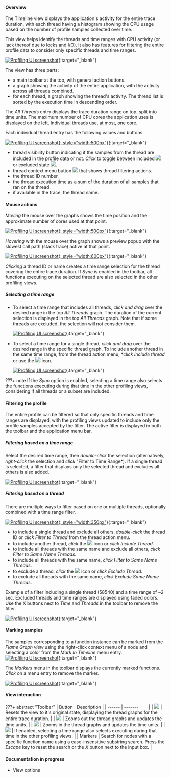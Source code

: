 #### Overview

The Timeline view displays the application's activity for the entire trace duration, with each thread having a histogram showing the CPU usage based on the number of profile samples collected over time.  

This view helps identify the threads and time ranges with CPU activity (or lack thereof due to locks and I/O). It also has features for filtering the entire profile data to consider only specific threads and time ranges.  

[![Profiling UI screenshot](img/timeline-view_1028x418.png)](img/timeline-view_1028x418.png){:target="_blank"}

The view has three parts:

- a main toolbar at the top, with general action buttons.
- a graph showing the activity of the entire application, with the activity across all threads combined.
- for each thread, a graph showing the thread's activity. The thread list is sorted by the execution time in descending order.

The *All Threads* entry displays the trace duration range on top, split into time units. The maximum number of CPU cores the application uses is displayed on the left. Individual threads use, at most, one core.  

Each individual thread entry has the following values and buttons:

[![Profiling UI screenshot](img/timeline-threads_599x159.png){: style="width:500px"}](img/timeline-threads_599x159.png){:target="_blank"}

- thread visibility button indicating if the samples from the thread are included in the profile data or not. *Click* to toggle between included ![](img/timeline-eye-button.png) or excluded state ![](img/timeline-eye-button-disabled.png).
- thread context menu button ![](img/timeline-menu-button.png) that shows thread filtering actions.
- the thread ID number.
- the thread execution time as a sum of the duration of all samples that ran on the thread.
- if available in the trace, the thread name.
  
#### Mouse actions

*Moving* the mouse over the graphs shows the time position and the approximate number of cores used at that point.

[![Profiling UI screenshot](img/timeline-position_570x116.png){: style="width:500px"}](img/timeline-position_570x116.png){:target="_blank"}

*Hovering* with the mouse over the graph shows a preview popup with the slowest call path (stack trace) active at that point.  

[![Profiling UI screenshot](img/timeline-hover_829x394.png){: style="width:600px"}](img/timeline-hover_829x394.png){:target="_blank"}

*Clicking* a thread ID or name creates a time range selection for the thread covering the entire trace duration. If *Sync* is enabled in the toolbar, all functions executing on the selected thread are also selected in the other profiling views.  

##### Selecting a time range

- To select a time range that includes all threads, *click and drag* over the desired range in the top *All Threads* graph. The duration of the current selection is displayed in the top *All Threads* graph. Note that if some threads are excluded, the selection will not consider them.  
  
    [![Profiling UI screenshot](img/timeline-select_879x239.png)](img/timeline-select_879x239.png){:target="_blank"}

- To select a time range for a single thread, *click and drag* over the desired range in the specific thread graph. To include another thread in the same time range, from the thread action menu, **click* *Include thread* or use the ![](img/timeline-eye-button.png) icon.  
    
    [![Profiling UI screenshot](img/timeline-select-single_879x199.png)](img/timeline-select-single_879x199.png){:target="_blank"}

???+ note
    If the *Sync* option is enabled, selecting a time range also selects the functions executing during that time in the other profiling views, considering if all threads or a subset are included.

#### Filtering the profile

The entire profile can be filtered so that only specific threads and time ranges are displayed, with the profiling views updated to include only the profile samples accepted by the filter. The active filter is displayed in both the toolbar and the application menu bar.

##### Filtering based on a time range

Select the desired time range, then *double-click* the selection (alternatively, *right-click* the selection and *click* "Filter to Time Range*). If a single thread is selected, a filter that displays only the selected thread and excludes all others is also added.  

[![Profiling UI screenshot](img/timeline-filter-time_878x320.png)](img/timeline-filter-time_878x320.png){:target="_blank"}
    
##### Filtering based on a thread

There are multiple ways to filter based on one or multiple threads, optionally combined with a time range filter.  

[![Profiling UI screenshot](img/timeline-thread-menu_480x317.png){: style="width:350px"}](img/timeline-thread-menu_480x317.png){:target="_blank"}

- to include a single thread and exclude all others, *double-click* the thread ID or *click* *Filter to Thread* from the thread action menu.
- to include another thread, *click* the ![](img/timeline-eye-button-disabled.png) icon or *click* *Include Thread*.
- to include all threads with the same name and exclude all others, *click* *Filter to Same Name Threads*.
- to include all threads with the same name, *click* *Filter to Same Name Threads*.
- to exclude a thread, *click* the ![](img/timeline-eye-button.png) icon or *click* *Exclude Thread*.
- to exclude all threads with the same name, *click* *Exclude Same Name Threads*.

Example of a filter including a single thread (58540) and a time range of ~2 sec. Excluded threads and time ranges are displayed using faded colors. Use the X buttons next to *Time* and *Threads* in the toolbar to remove the filter.

[![Profiling UI screenshot](img/timeline-filter-time-thread_889x317.png)](img/timeline-filter-time-thread_889x317.png){:target="_blank"}

#### Marking samples

The samples corresponding to a function instance can be marked from the *Flame Graph view* using the right-click context menu of a node and selecting a color from the *Mark In Timeline* menu entry. 
[![Profiling UI screenshot](img/timeline-mark-menu_907x233.png)](img/timeline-mark-menu_907x233.png){:target="_blank"}

The *Markers* menu in the toolbar displays the currently marked functions.   
*Click* on a menu entry to remove the marker.  

[![Profiling UI screenshot](img/timeline-marking_929x333.png)](img/timeline-marking_929x333.png){:target="_blank"}

#### View interaction

???+ abstract "Toolbar"
    | Button | Description |
    | ------ | ------------|
    | ![](img/flame-graph-toolbar-reset.png) | Resets the view to it's original state, displaying the thread graphs for the entire trace duration. |
    | ![](img/flame-graph-toolbar-minus.png) | Zooms out the thread graphs and updates the time units. |
    | ![](img/flame-graph-toolbar-plus.png) | Zooms in the thread graphs and updates the time units. |
    | ![](img/flame-graph-toolbar-sync.png) | If enabled, selecting a time range also selects executing during that time in the other profiling views. |
    | Markers | Search for nodes with a specific function name using a case-insensitive substring search. Press the *Escape* key to reset the search or the *X* button next to the input box. |

#### Documentation in progress

- View options